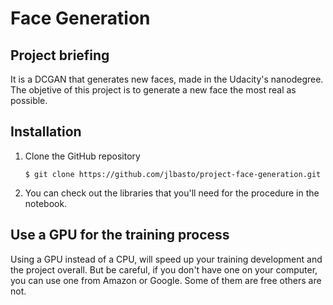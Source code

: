 # Face Generation

## Project briefing

It is a DCGAN that generates new faces, made in the Udacity's nanodegree. The objetive of this project is to generate a new face the most real as possible.

## Installation

1. Clone the GitHub repository
    ```
    $ git clone https://github.com/jlbasto/project-face-generation.git
    ```

2. You can check out the libraries that you'll need for the procedure in the notebook.


## Use a GPU for the training process

Using a GPU instead of a CPU, will speed up your training development and the project overall. But be careful, if you don't have one on your computer, you can use one from Amazon or Google. Some of them are free others are not.
